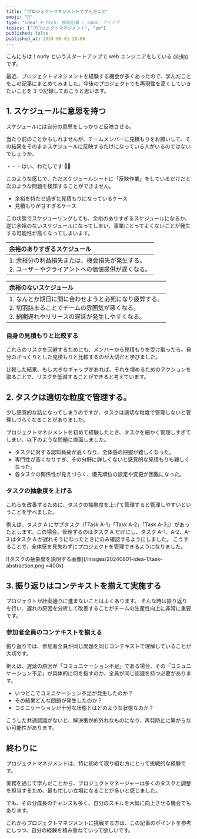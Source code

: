 ```yaml
---
title: "プロジェクトマネジメントで学んだこと"
emoji: "🔖"
type: "idea" # tech: 技術記事 / idea: アイデア
topics: ["プロジェクトマネジメント", "pm"]
published: false
published_at: 2024-08-01 20:00
---
```


こんにちは！ourly というスタートアップで web エンジニアをしている [@Hiro](https://x.com/hirox126)です。

最近、プロジェクトマネジメントを経験する機会が多くあったので、学んだことをこの記事にまとめてみました。今後のプロジェクトでも再現性を高くしていきたいことを 3 つ記録しておこうと思います。

## 1. スケジュールに意思を持つ

スケジュールには自分の意思をしっかりと反映させる。

当たり前のことかもしれませんが、チームメンバーに見積もりをお願いして、その結果をそのままスケジュールに反映するだけになっている人がいるのではないでしょうか。

・・・はい、わたしです 🙋‍♂️

このような感じで、ただスケジュールシートに「反映作業」をしているだけだと次のような問題を検知することができません。

- 余裕を持たせ過ぎた見積もりになっているケース
- 見積もりが甘すぎるケース

この状態でスケジューリングしても、余裕のありすぎるスケジュールになるか、逆に余裕のないスケジュールになってしまい、事業にとってよくないことが発生する可能性が高くなってしまいます。

| 余裕のありすぎるスケジュール                                                                         |
| :--------------------------------------------------------------------------------------------------- |
| 1. 余裕分の利益損失または、機会損失が発生する。<br>2. ユーザーやクライアントへの価値提供が遅くなる。 |

| 余裕のないスケジュール                                                                                                                                    |
| :-------------------------------------------------------------------------------------------------------------------------------------------------------- |
| 1. なんとか期日に間に合わせようと必死になり疲弊する。<br>2. 切羽詰まることでチームの雰囲気が悪くなる。<br>3. 納期遅れやリリースの遅延が発生しやすくなる。 |

### 自身の見積もりと比較する

これらのリスクを回避するためにも、メンバーから見積もりを受け取ったら、自分のざっくりとした見積もりと比較するのが大切だと学びました。

比較した結果、もし大きなギャップがあれば、それを埋めるためのアクションを取ることで、リスクを低減することができると考えています。

## 2. タスクは適切な粒度で管理する。

<!-- 困った問題はなんなのか -->

少し感覚的な話になってしまうのですが、タスクは適切な粒度で管理しないと管理しづらくなることがありました。

プロジェクトマネジメントを初めて経験したとき、タスクを細かく管理しすぎてしまい、以下のような問題に直面しました。

- タスクに対する認知負荷が高くなり、全体感の把握が難しくなった。
- 専門性が高くなりすぎ、その分野に詳しくないと感覚的な見積もりも難しくなった。
- 各タスクの関係性が見えづらく、優先順位の設定や変更が困難になった。

<!-- それを解決するために何をしたのか -->

### タスクの抽象度を上げる

これらを改善するために、タスクの抽象度を上げて管理すると管理しやすいということを学べました。

例えば、タスク A にサブタスク（「Task A-1」「Task A-2」「Task A-3」）があったとします。この場合、管理するのはタスク A だけにし、タスク A-1、A-2、A-3 はタスク A が遅れそうになったときにのみ確認するようにしました。
こうすることで、全体感を見失わずにプロジェクトを管理できるようになりました。

![タスクの抽象度を説明する画像](/images/20240801-idea-1/task-abstraction.png =400x)

## 3. 振り返りはコンテキストを揃えて実施する

プロジェクトが計画通りに進まないことはよくあります。
そんな時は振り返りを行い、遅れの原因を分析して改善することがチームの生産性向上に非常に重要です。

### 参加者全員のコンテキストを揃える

振り返りでは、参加者全員が同じ問題を同じコンテキストで理解していることが大切です。

例えば、遅延の原因が「コミュニケーション不足」である場合、その「コミュニケーション不足」が具体的に何を指すのか、全員が同じ認識を持つ必要があります。

- いつどこでコミニケーション不足が発生したのか？
- その結果どんな問題が発生したのか？
- コミニケーションが十分な状態とはどのような状態なのか？

こうした共通認識がないと、解決策が的外れなものになり、再発防止に繋がらない可能性があります。

## 終わりに

プロジェクトマネジメントは、特に初めて取り組む方にとって挑戦的な経験です。

実務を通じて学んだことから、プロジェクトマネージャーは多くのタスクと調整を担当するため、最も忙しい立場になることが多いと感じました。

でも、その分成長のチャンスも多く、自分のスキルを大幅に向上させる機会でもあります。

これからプロジェクトマネジメントに挑戦する方は、この記事のポイントを参考にしつつ、自分の経験を積み重ねていって欲しいです。
